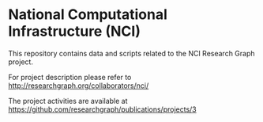 # National Computational Infrastructure (NCI)

This repository contains data and scripts related to the NCI Research Graph project. 

For project description please refer to http://researchgraph.org/collaborators/nci/

The project activities are available at 
https://github.com/researchgraph/publications/projects/3
